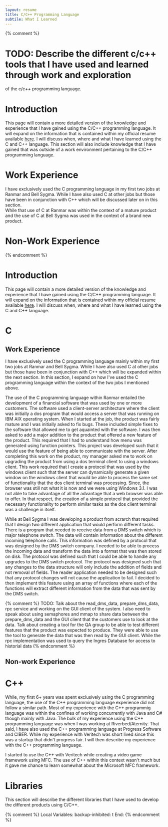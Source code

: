 ```yaml
---
layout: resume
title: C/C++ Programming Language
subtile: What I Learned
---
```


{% comment %}
# TODO: Describe the different c/c++ tools that I have used and learned through work and exploration
of the c/c++ programming language.

# Introduction

This page will contain a more detailed version of the knowledge and experience that I have gained using the
C/C++ programming language.  It will expand on the information that is contained within my official resume
available [here](https://raw.githubusercontent.com/ccorsi/learning/docs/assets/pdf/ClaudioCorsiCV.pdf).  I
will discuss when, where and what I have learned using the C and C++ language.  This section will also 
include knowledge that I have gained that was outside of a work environment pertaining to the C/C++ 
programming language.

# Work Experience

I have exclusively used the C programming language in my first two jobs at Ranmar and Bell Sygma.  While I have also
used C at other jobs but those have been in conjunction with C++ which will be discussed later on in this section.  
While that use of C at Ranmar was within the context of a mature product and the use of C at Bell Sygma was used 
in the context of a brand new product.  

# Non-Work Experience



{% endcomment %}

# Introduction

This page will contain a more detailed version of the knowledge and experience that I have gained using the
C/C++ programming language.  It will expand on the information that is contained within my official resume
available [here](https://raw.githubusercontent.com/ccorsi/learning/docs/assets/pdf/ClaudioCorsiCV.pdf).  I
will discuss when, where and what I have learned using the C and C++ language.

# C

## Work Experience

I have exclusively used the C programming language mainly within my first two jobs at Ranmar and Bell Sygma.
While I have also used C at other jobs but those have been in conjunction with C++ which will be expanded
within the next section.  In this section, I expand on how I've used the C programming language within the
context of the two jobs I mentioned above.

The use of the C programming language within Ranmar entailed the development of a financial software that
was used by one or more customers.  The software used a client-server architecture where the client was
initially a dos program that would access a server that was running on IBM AIX operating system.  When I
started at the job, the product was fairly mature and I was initially asked to fix bugs.  These included
simple fixes to the software that allowed me to get aquainted with the software.  I was then asked to
add a major addition to the product that offered a new feature of the product.  This required that I had
to understand how menu was generated using function pointers.  This project was developed such that it
would use the feature of being able to communicate with the server.  After completing this work on the
product, my manager asked me to work on upgrading the product from using a dos terminal client to using a
windows client.  This work required that I create a protocol that was used by the windows client such that
the server can dynamically generate a given window on the windows client that would be able to process the
same set of functionality that the dos client terminal was processing.  Since, the browser was still not
what it is now and we were using Windows 3.1.  I was not able to take advantage of all the advantage that
a web browser was able to offer.  In that respect, the creation of a simple protocol that provided the
necessary functionality to perform similar tasks as the dos client terminal was a challenge in itself.

While at Bell Sygma I was developing a product from scrarch that required that I design two different
application that would perform different tasks.  There is a program that needed to receive data from a
DMS switch which is major telephone switch.  The data will contain information about the different
incoming telephone calls.  This information was defined by a protocol that was designed by the DMS
switch company.  I needed to be able to process the incoming data and transform the data into a format
that was then stored on disk.  The protocol was defined such that I could be able to handle any upgrades
to the DMS switch protocol.  The protocol was designed such that any changes to the data structure will
only include the addition of fields and not removal of fields.  The reader application needed to be
designed such that any protocol changes will not cause the application to fail.  I decided to then
implement this feature using an array of functions where each of the functions will extract different
information from the data that was sent by the DMS switch.

{% comment %}
TODO: Talk about the read_dms_data, prepare_dms_data, rpc service and working on the GUI client of the
system.  I also need to speak about using semaphores and mmap to share data between the prepare_dms_data
and the GUI client that the customers use to look at the data.  Talk about creating a tool for the
QA group to be able to test different features that the product was expected to produce.  They were
able to use the tool to generate the data that was then read by the GUI client.  While the rpc
implementation was used to query the Ingres Database for access to historial data
{% endcomment %}

## Non-work Experience

# C++

While, my first 6+ years was spent exclusively using the C programming language, the use of the C++ programming
language experience did not follow a similar path.  Most of my experience with the C++ programmig language was
within the confines of working concurrently with Java and C# though mainly with Java.  The bulk of my experience
using the C++ programming language was when I was working at Riverbed/Aternity.  That said, I have also used
the C++ programming language at Progress Software and CIBER.  While my experience with Veritech was short lived
since this was a startup that didn't progress fair.  I will then describe my experience with the C++ programming
language.

I started to use the C++ with Veritech while creating a video game framework using MFC.  The use of C++ within
this context wasn't much but it gave me chance to learn somewhat about the Microsoft MFC framework.

# Libraries

This section will describe the different libraries that I have used to develop the different products using
C/C++.



{% comment %}
Local Variables:
backup-inhibited: t
End:
{% endcomment %}
